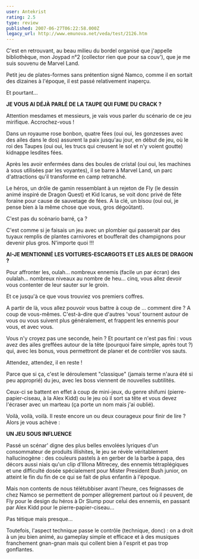```yaml
---
user: Antekrist
rating: 2.5
type: review
published: 2007-06-27T06:22:58.000Z
legacy_url: http://www.emunova.net/veda/test/2126.htm
---
```

C'est en retrouvant, au beau milieu du bordel organisé que j'appelle bibliothèque, mon Joypad n°2 (collector rien que pour sa couv'), que je me suis souvenu de Marvel Land.  

Petit jeu de plates-formes sans prétention signé Namco, comme il en sortait des dizaines à l'époque, il est passé relativement inaperçu.  

Et pourtant...  

  

**JE VOUS AI DÉJÀ PARLÉ DE LA TAUPE QUI FUME DU CRACK ?**  

Attention mesdames et messieurs, je vais vous parler du scénario de ce jeu mirifique. Accrochez-vous !  

Dans un royaume rose bonbon, quatre fées (oui oui, les gonzesses avec des ailes dans le dos) assurent la paix jusqu'au jour, en début de jeu, où le roi des Taupes (oui oui, les trucs qui creusent le sol et n'y voient goutte) kidnappe lesdites fées.  

Après les avoir enfermées dans des boules de cristal (oui oui, les machines à sous utilisées par les voyantes), il se barre à Marvel Land, un parc d'attractions qu'il transforme en camp retranché.  

Le héros, un drôle de gamin ressemblant à un rejeton de Fly (le dessin animé inspiré de Dragon Quest) et Kid Icarus, se voit donc privé de fête foraine pour cause de sauvetage de fées. A la clé, un bisou (oui oui, je pense bien à la même chose que vous, gros dégoûtant).  

C'est pas du scénario barré, ça ?  

C'est comme si je faisais un jeu avec un plombier qui passerait par des tuyaux remplis de plantes carnivores et boufferait des champignons pour devenir plus gros. N'importe quoi !!!  

  

**AI-JE MENTIONNÉ LES VOITURES-ESCARGOTS ET LES AILES DE DRAGON ?**  

Pour affronter les, oulah... nombreux ennemis (facile un par écran) des oulalah... nombreux niveaux au nombre de heu... cinq, vous allez devoir vous contenter de leur sauter sur le groin.  

Et ce jusqu'à ce que vous trouviez vos premiers coffres.  

A partir de là, vous allez pouvoir vous battre à coup de ... comment dire ? A coup de vous-mêmes. C'est-à-dire que d'autres 'vous' tournent autour de vous ou vous suivent plus généralement, et frappent les ennemis pour vous, et avec vous.  

Vous n'y croyez pas une seconde, hein ? Et pourtant ce n'est pas fini : vous avez des ailes greffées autour de la tête (pourquoi faire simple, après tout ?) qui, avec les bonus, vous permettront de planer et de contrôler vos sauts.  

Attendez, attendez, il en reste !  

Parce que si ça, c'est le déroulement "classique" (jamais terme n'aura été si peu approprié) du jeu, avec les boss viennent de nouvelles subtilités.  

Ceux-ci se battent en effet à coup de mini-jeux, du genre shifumi (pierre-papier-ciseau, à la Alex Kidd) ou le jeu où il sort sa tête et vous devez l'écraser avec un marteau (ça porte un nom mais j'ai oublié).  

Voilà, voilà, voilà. Il reste encore un ou deux courageux pour finir de lire ? Alors je vous achève :  

  

**UN JEU SOUS INFLUENCE**  

Passé un scénar' digne des plus belles envolées lyriques d'un consommateur de produits illishites, le jeu se révèle véritablement hallucinogène : des couleurs pastels à en gerber de la barbe à papa, des décors aussi niais qu'un clip d'Illona Mitrecey, des ennemis tétraplégiques et une difficulté dosée spécialement pour Mister President Bush junior, on atteint le fin du fin de ce qui se fait de plus enfantin à l'époque.  

Mais non contents de nous télétubbiser avant l'heure, ces feignasses de chez Namco se permettent de pomper allègrement partout où il peuvent, de Fly pour le design du héros à Dr Slump pour celui des ennemis, en passant par Alex Kidd pour le pierre-papier-ciseau...  

Pas tétique mais presque...  

Toutefois, l'aspect technique passe le contrôle (technique, donc) : on a droit à un jeu bien animé, au gameplay simple et efficace et à des musiques franchement gnan-gnan mais qui collent bien à l'esprit et pas trop gonflantes.